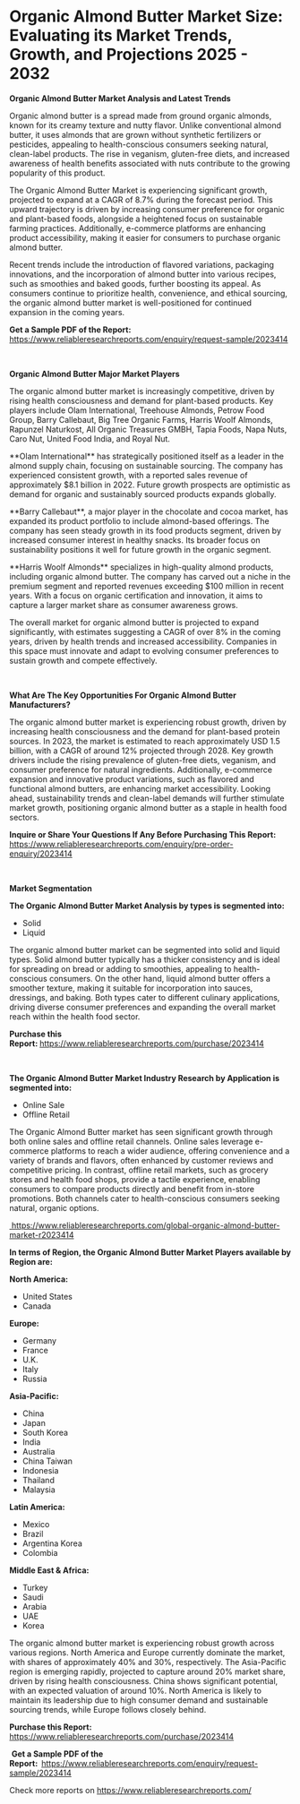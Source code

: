 <p><h1>Organic Almond Butter Market Size: Evaluating its Market Trends, Growth, and Projections 2025 - 2032</h1></p><p><strong>Organic Almond Butter Market Analysis and Latest Trends</strong></p>
<p><p>Organic almond butter is a spread made from ground organic almonds, known for its creamy texture and nutty flavor. Unlike conventional almond butter, it uses almonds that are grown without synthetic fertilizers or pesticides, appealing to health-conscious consumers seeking natural, clean-label products. The rise in veganism, gluten-free diets, and increased awareness of health benefits associated with nuts contribute to the growing popularity of this product.</p><p>The Organic Almond Butter Market is experiencing significant growth, projected to expand at a CAGR of 8.7% during the forecast period. This upward trajectory is driven by increasing consumer preference for organic and plant-based foods, alongside a heightened focus on sustainable farming practices. Additionally, e-commerce platforms are enhancing product accessibility, making it easier for consumers to purchase organic almond butter. </p><p>Recent trends include the introduction of flavored variations, packaging innovations, and the incorporation of almond butter into various recipes, such as smoothies and baked goods, further boosting its appeal. As consumers continue to prioritize health, convenience, and ethical sourcing, the organic almond butter market is well-positioned for continued expansion in the coming years.</p></p>
<p><strong>Get a Sample PDF of the Report:&nbsp;</strong> <a href="https://www.reliableresearchreports.com/enquiry/request-sample/2023414?utm_campaign=2187&utm_medium=2&utm_source=Github&utm_content=ia&utm_term=15022025&utm_id=organic-almond-butter">https://www.reliableresearchreports.com/enquiry/request-sample/2023414</a></p>
<p>&nbsp;</p>
<p><strong>Organic Almond Butter Major Market Players</strong></p>
<p><p>The organic almond butter market is increasingly competitive, driven by rising health consciousness and demand for plant-based products. Key players include Olam International, Treehouse Almonds, Petrow Food Group, Barry Callebaut, Big Tree Organic Farms, Harris Woolf Almonds, Rapunzel Naturkost, All Organic Treasures GMBH, Tapia Foods, Napa Nuts, Caro Nut, United Food India, and Royal Nut.</p><p>**Olam International** has strategically positioned itself as a leader in the almond supply chain, focusing on sustainable sourcing. The company has experienced consistent growth, with a reported sales revenue of approximately $8.1 billion in 2022. Future growth prospects are optimistic as demand for organic and sustainably sourced products expands globally.</p><p>**Barry Callebaut**, a major player in the chocolate and cocoa market, has expanded its product portfolio to include almond-based offerings. The company has seen steady growth in its food products segment, driven by increased consumer interest in healthy snacks. Its broader focus on sustainability positions it well for future growth in the organic segment.</p><p>**Harris Woolf Almonds** specializes in high-quality almond products, including organic almond butter. The company has carved out a niche in the premium segment and reported revenues exceeding $100 million in recent years. With a focus on organic certification and innovation, it aims to capture a larger market share as consumer awareness grows.</p><p>The overall market for organic almond butter is projected to expand significantly, with estimates suggesting a CAGR of over 8% in the coming years, driven by health trends and increased accessibility. Companies in this space must innovate and adapt to evolving consumer preferences to sustain growth and compete effectively.</p></p>
<p>&nbsp;</p>
<p><strong>What Are The Key Opportunities For Organic Almond Butter Manufacturers?</strong></p>
<p><p>The organic almond butter market is experiencing robust growth, driven by increasing health consciousness and the demand for plant-based protein sources. In 2023, the market is estimated to reach approximately USD 1.5 billion, with a CAGR of around 12% projected through 2028. Key growth drivers include the rising prevalence of gluten-free diets, veganism, and consumer preference for natural ingredients. Additionally, e-commerce expansion and innovative product variations, such as flavored and functional almond butters, are enhancing market accessibility. Looking ahead, sustainability trends and clean-label demands will further stimulate market growth, positioning organic almond butter as a staple in health food sectors.</p></p>
<p><strong>Inquire or Share Your Questions If Any Before Purchasing This Report:</strong> <a href="https://www.reliableresearchreports.com/enquiry/pre-order-enquiry/2023414?utm_campaign=2187&utm_medium=2&utm_source=Github&utm_content=ia&utm_term=15022025&utm_id=organic-almond-butter">https://www.reliableresearchreports.com/enquiry/pre-order-enquiry/2023414</a></p>
<p>&nbsp;</p>
<p><strong>Market Segmentation</strong></p>
<p><strong>The Organic Almond Butter Market Analysis by types is segmented into:</strong></p>
<p><ul><li>Solid</li><li>Liquid</li></ul></p>
<p><p>The organic almond butter market can be segmented into solid and liquid types. Solid almond butter typically has a thicker consistency and is ideal for spreading on bread or adding to smoothies, appealing to health-conscious consumers. On the other hand, liquid almond butter offers a smoother texture, making it suitable for incorporation into sauces, dressings, and baking. Both types cater to different culinary applications, driving diverse consumer preferences and expanding the overall market reach within the health food sector.</p></p>
<p><strong>Purchase this Report:&nbsp;</strong><a href="https://www.reliableresearchreports.com/purchase/2023414?utm_campaign=2187&utm_medium=2&utm_source=Github&utm_content=ia&utm_term=15022025&utm_id=organic-almond-butter">https://www.reliableresearchreports.com/purchase/2023414</a></p>
<p>&nbsp;</p>
<p><strong>The Organic Almond Butter Market Industry Research by Application is segmented into:</strong></p>
<p><ul><li>Online Sale</li><li>Offline Retail</li></ul></p>
<p><p>The Organic Almond Butter market has seen significant growth through both online sales and offline retail channels. Online sales leverage e-commerce platforms to reach a wider audience, offering convenience and a variety of brands and flavors, often enhanced by customer reviews and competitive pricing. In contrast, offline retail markets, such as grocery stores and health food shops, provide a tactile experience, enabling consumers to compare products directly and benefit from in-store promotions. Both channels cater to health-conscious consumers seeking natural, organic options.</p></p>
<p><a href="https://www.reliableresearchreports.com/global-organic-almond-butter-market-r2023414?utm_campaign=2187&utm_medium=2&utm_source=Github&utm_content=ia&utm_term=15022025&utm_id=organic-almond-butter">&nbsp;https://www.reliableresearchreports.com/global-organic-almond-butter-market-r2023414</a></p>
<p><strong>In terms of Region, the Organic Almond Butter Market Players available by Region are:</strong></p>
<p>
    <p> <strong> North America: </strong>
        <ul>
            <li>United States</li>
            <li>Canada</li>
        </ul>
        </p> 
    <p> <strong> Europe: </strong>
        <ul>
            <li>Germany</li>
            <li>France</li>
            <li>U.K.</li>
            <li>Italy</li>
            <li>Russia</li>
        </ul>
        </p> 
    <p> <strong> Asia-Pacific: </strong>
        <ul>
            <li>China</li>
            <li>Japan</li>
            <li>South Korea</li>
            <li>India</li>
            <li>Australia</li>
            <li>China Taiwan</li>
            <li>Indonesia</li>
            <li>Thailand</li>
            <li>Malaysia</li>
        </ul>
        </p> 
    <p> <strong> Latin America: </strong>
        <ul>
            <li>Mexico</li>
            <li>Brazil</li>
            <li>Argentina Korea</li>
            <li>Colombia</li>
        </ul>
        </p> 
    <p> <strong> Middle East & Africa: </strong>
        <ul>
            <li>Turkey</li>
            <li>Saudi</li>
            <li>Arabia</li>
            <li>UAE</li>
            <li>Korea</li>
        </ul>
    </p>
    </p>
<p><p>The organic almond butter market is experiencing robust growth across various regions. North America and Europe currently dominate the market, with shares of approximately 40% and 30%, respectively. The Asia-Pacific region is emerging rapidly, projected to capture around 20% market share, driven by rising health consciousness. China shows significant potential, with an expected valuation of around 10%. North America is likely to maintain its leadership due to high consumer demand and sustainable sourcing trends, while Europe follows closely behind.</p></p>
<p><strong>Purchase this Report: </strong><a href="https://www.reliableresearchreports.com/purchase/2023414?utm_campaign=2187&utm_medium=2&utm_source=Github&utm_content=ia&utm_term=15022025&utm_id=organic-almond-butter">https://www.reliableresearchreports.com/purchase/2023414</a></p>
<p>&nbsp;<strong>Get a Sample PDF of the Report:&nbsp;&nbsp;</strong><a href="https://www.reliableresearchreports.com/enquiry/request-sample/2023414?utm_campaign=2187&utm_medium=2&utm_source=Github&utm_content=ia&utm_term=15022025&utm_id=organic-almond-butter">https://www.reliableresearchreports.com/enquiry/request-sample/2023414</a></p>
<p><strong></strong></p>
<p>Check more reports on <a href="https://www.reliableresearchreports.com/?utm_campaign=2187&utm_medium=2&utm_source=Github&utm_content=ia&utm_term=15022025&utm_id=organic-almond-butter">https://www.reliableresearchreports.com/</a></p>